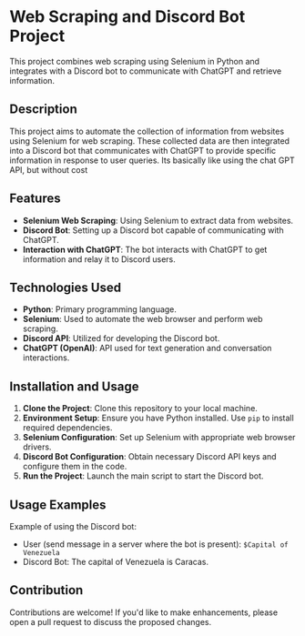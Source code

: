 # Web Scraping and Discord Bot Project

This project combines web scraping using Selenium in Python and integrates with a Discord bot to communicate with ChatGPT and retrieve information.

## Description

This project aims to automate the collection of information from websites using Selenium for web scraping. These collected data are then integrated into a Discord bot that communicates with ChatGPT to provide specific information in response to user queries.
Its basically like using the chat GPT API, but without cost

## Features

- **Selenium Web Scraping**: Using Selenium to extract data from websites.
- **Discord Bot**: Setting up a Discord bot capable of communicating with ChatGPT.
- **Interaction with ChatGPT**: The bot interacts with ChatGPT to get information and relay it to Discord users.

## Technologies Used

- **Python**: Primary programming language.
- **Selenium**: Used to automate the web browser and perform web scraping.
- **Discord API**: Utilized for developing the Discord bot.
- **ChatGPT (OpenAI)**: API used for text generation and conversation interactions.

## Installation and Usage

1. **Clone the Project**: Clone this repository to your local machine.
2. **Environment Setup**: Ensure you have Python installed. Use `pip` to install required dependencies.
3. **Selenium Configuration**: Set up Selenium with appropriate web browser drivers.
4. **Discord Bot Configuration**: Obtain necessary Discord API keys and configure them in the code.
5. **Run the Project**: Launch the main script to start the Discord bot.

## Usage Examples

Example of using the Discord bot:

- User (send message in a server where the bot is present): `$Capital of Venezuela`
- Discord Bot: The capital of Venezuela is Caracas.

## Contribution

Contributions are welcome! If you'd like to make enhancements, please open a pull request to discuss the proposed changes.
